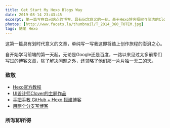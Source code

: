 ```yaml
---
title: Get Start My Hexo Blogs Way 
date: 2019-08-14 23:43:45
excerpt: 第一篇写在自己站点的博客，具有纪念意义的一刻。基于Hexo博客框架与简洁的Clover主题，以及一丢丢的MarkDown语法，托管在交友平台GitHub上。
photos: [http://www.facets.la/thumbnail/T_2014_360_TOTEM.jpg]
tags: 随笔 Hexo
---
```




这第一篇具有划时代意义的文章，单纯写一写我这即将踏上创作旅程的澎湃之心。  

自开始学习前端的第一天起，无论是Google还是百度，一路以来见过太多前辈们写过的博客文章，除了解决问题之外，还领略了他们那一片片独一无二的天。



### 致敬

- [Hexo官方教程](https://hexo.io/zh-cn/)
- [UI设计师Clover的主题作品](https://github.com/esappear/hexo-theme-clover)
- [手把手教 GitHub + Hexo 搭建博客](https://chars.tech/blog/build-blog-by-hexo/)
- [用两个分支写博客](http://dxjia.cn/2016/01/27/hexo-write-everywhere/)



### 所写即所得

